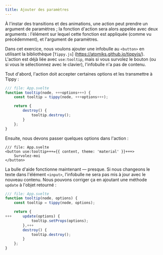 ```yaml
---
title: Ajouter des paramètres
---
```


À l'instar des transitions et des animations, une action peut prendre un argument de paramètres ; la fonction d'action sera alors appelée avec deux arguments : l'élément sur lequel cette fonction est appliquée (comme vu précédemment), et l'argument de paramètres.

Dans cet exercice, nous voulons ajouter une infobulle au `<button>` en utilisant la bibliothèque [`Tippy.js`] (https://atomiks.github.io/tippyjs/). L'action est déjà liée avec `use:tooltip`, mais si vous survolez le bouton (ou si vous le sélectionnez avec le clavier), l'infobulle n'a pas de contenu.

Tout d'abord, l'action doit accepter certaines options et les transmettre à Tippy :

```js
/// file: App.svelte
function tooltip(node, +++options+++) {
	const tooltip = tippy(node, +++options+++);

	return {
		destroy() {
			tooltip.destroy();
		}
	};
}
```

Ensuite, nous devons passer quelques options dans l'action :

```svelte
/// file: App.svelte
<button use:tooltip+++={{ content, theme: 'material' }}+++>
	Survolez-moi
</button>
```

La bulle d'aide fonctionne maintenant — presque. Si nous changeons le texte dans l'élément `<input>`, l'infobulle ne sera pas mis à jour avec le nouveau contenu. Nous pouvons corriger ça en ajoutant une méthode `update` à l'objet retourné :

```js
/// file: App.svelte
function tooltip(node, options) {
	const tooltip = tippy(node, options);

	return {
+++		update(options) {
			tooltip.setProps(options);
		},+++
		destroy() {
			tooltip.destroy();
		}
	};
}
```
